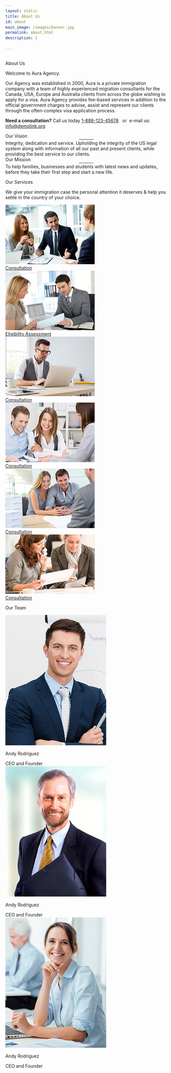 ```yaml
---
layout: static
title: About Us
id: about
main_image: /images/banner.jpg
permalink: about.html
description: |
 
---
```

<div class="ui vertical stripe about_sec" >
    <div class="ui container">
        <div class="ui grid center-aligned stackable ">
                <div class=" ten wide computer column sixteen wide mobile">
                    <div class="ui segment p_50 theme_bg_green white">
                            <p class="section_heading mb_20 theme_green white">About Us</p>
                            <p class="p_20 mb_30 white">Welcome to Aura Agency.</p>
                            <p class="p_16 mb_30 white">
                                    Our Agency  was established in 2000, Aura is a private immigration company
                                      with a team of highly experienced migration consultants for the Canada, USA,
                                      Europe and Australia clients from across the globe wishing to apply for a visa.
                                        Aura Agency provides fee-based services in addition to the official government 
                                        charges to advise, assist and represent our clients through the often-complex visa 
                                        application process.
                            </p>
                            <p class="p_26 need_help white">
                                    <span class="moto-color5_5"><strong>Need a consultation?</strong> Call us today </span>
                                    <a data-action="call" href="tel:1234567890">1-888-123-45678</a>
                                    <span class="moto-color5_5">&nbsp; or&nbsp; e-mail us: </span>
                                    <a data-action="mail"  href="mailto:info@demolink.org">info@demolink.org</a>
                            </p>
                    </div>
                </div>
        </div>
    </div>
</div>
 <div class="ui vertical stripe pad_140 theme_bg_green  statistic_sec" >
    <div class="ui container">
        <div class="ui grid center-aligned stackable ">
                <div class="eight wide computer column four wide tablet sixteen wide mobile center aligned">
                        <div class="ui statistic ">
                            <div class="value white">
                                Our Vision
                            </div>
                            <div class="mb_20 mt_20">
                                    <hr class="moto-widget-divider-line" style="max-width:100%;width:45px; margin:0 auto; border:2px solid #fff;">
                            </div>
                            <div class="text_center white p_16">
                                   Integrity, dedication and service. Upholding the integrity of the US legal system along with information of all our past and present clients, while providing the best service to our clients.
                            </div>
                        </div>
                </div>
                <div class="eight wide computer column four wide tablet sixteen wide mobile center aligned">
                        <div class="ui statistic ">
                            <div class="value white">
                                 Our Mission
                            </div>
                            <div class="mb_20 mt_20">
                                    <hr class="moto-widget-divider-line" style="max-width:100%;width:45px; margin:0 auto; border:2px solid #fff;">
                            </div>
                            <div class="text_center white p_16">
                                    To help families, businesses and students with latest news and updates, before they take their first step and start a new life.
                            </div>
                        </div>
                </div>
        </div>
    </div>
</div>
<div class="ui vertical stripe pad_140 our_services" >
    <div class="ui container">
        <div class="ui grid center-aligned stackable">
                <div class="four wide computer column sixteen wide mobile">
                            <p class="section_heading mb_30 theme_green">Our Services</p>
                            <p class="p_16 mb_30">We give your immigration case the personal attention it deserves & help you settle in the country of your choice.
                                </p>
                </div>
                <div class="sixteen wide mobile twelve wide computer column">
                    <div class="ui grid three column row stackable column">
                        <div class="column">
                                <div class="ui image">
                                        <img src="images/services1.jpg">
                                </div>
                                <a href="services.html" class="button_style2 theme_bg_yellow">Consultation</a>
                        </div>
                        <div class="column">
                                <div class="ui image">
                                        <img src="images/services2.jpg">
                                </div>
                                <a href="services.html" class="button_style2 theme_bg_yellow">Eligibility Assessment</a>
                        </div>
                        <div class="column">
                                <div class="ui image">
                                        <img src="images/services3.jpg">
                                </div>
                                <a href="services.html" class="button_style2 theme_bg_yellow">Consultation</a>
                        </div>
                        <div class="column">
                                <div class="ui image">
                                        <img src="images/services4.jpg">
                                </div>
                                <a href="services.html" class="button_style2 theme_bg_yellow">Consultation</a>
                        </div>
                        <div class="column">
                                <div class="ui image">
                                        <img src="images/services5.jpg">
                                </div>
                                <a href="services.html" class="button_style2 theme_bg_yellow">Consultation</a>
                        </div>
                        <div class="column">
                                <div class="ui image">
                                        <img src="images/services6.jpg">
                                </div>
                                <a href="services.html" class="button_style2 theme_bg_yellow">Consultation</a>
                        </div>
                    </div>
                </div>
        </div>
    </div>
</div>
<div class="ui vertical stripe pad_140 client_say gray_bg" >
        <div class="ui container">
                <p class="section_heading mb_40 theme_green text_center">Our Team</p>
                <div class="ui grid three column row stackable centered aligned">
                    <div class="column">
                        <div class="ui link">
                            <div class=" m-0-auto">
                                <div class="mb_20">
                                    <img class="ui centered image" src="images/about-team1.jpg">
                                </div>
                                <div class="text_center mt_20 wrap-div">
                                    <div class="p_20 mb_20"><p class="theme_green" href="#">Andy Rodriguez</p></div>
                                    <div class="p_16 mb_20">
                                            CEO and Founder
                                    </div>
                                </div>
                            </div>
                        </div>
                    </div>
                    <div class="column">
                        <div class="ui link">
                            <div class=" m-0-auto">
                                <div class="mb_20">
                                    <img class="ui centered image" src="images/about-team2.jpg">
                                </div>
                                <div class="text_center mt_20 wrap-div">
                                    <div class="p_20 mb_20"><p class="theme_green" href="#">Andy Rodriguez</p></div>
                                    <div class="p_16 mb_20">
                                            CEO and Founder
                                    </div>
                                </div>
                            </div>
                        </div>
                    </div>
                    <div class="column">
                        <div class="ui link">
                            <div class=" m-0-auto">
                                <div class="mb_20">
                                    <img class="ui centered image" src="images/about-team3.jpg">
                                </div>
                                <div class="text_center mt_20 wrap-div">
                                    <div class="p_20 mb_20"><p class="theme_green" href="#">Andy Rodriguez</p></div>
                                    <div class="p_16 mb_20">
                                            CEO and Founder
                                    </div>
                                </div>
                            </div>
                        </div>
                    </div>
                </div>
        </div>
</div>